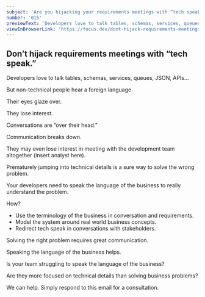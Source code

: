 ```yaml
---
subject: 'Are you hijacking your requirements meetings with “tech speak”?'
number: '015'
previewText: 'Developers love to talk tables, schemas, services, queues, JSON, APIs...  But non-technical people hear a foreign language.'
viewInBrowserLink: 'https://focus.dev/dont-hijack-requirements-meetings-with-tech-speak/'
---
```


## Don’t hijack requirements meetings with “tech speak.”

Developers love to talk tables, schemas, services, queues, JSON, APIs...

But non-technical people hear a foreign language.

Their eyes glaze over.

They lose interest.

Conversations are “over their head.”

Communication breaks down.

They may even lose interest in meeting with the development team altogether (insert analyst here).

Prematurely jumping into technical details is a sure way to solve the wrong problem.

Your developers need to speak the language of the business to really understand the problem.

How?

- Use the terminology of the business in conversation and requirements.
- Model the system around real world business concepts.
- Redirect tech speak in conversations with stakeholders.

Solving the right problem requires great communication.

Speaking the language of the business helps.

Is your team struggling to speak the language of the business?

Are they more focused on technical details than solving business problems?

We can help. Simply respond to this email for a consultation.

